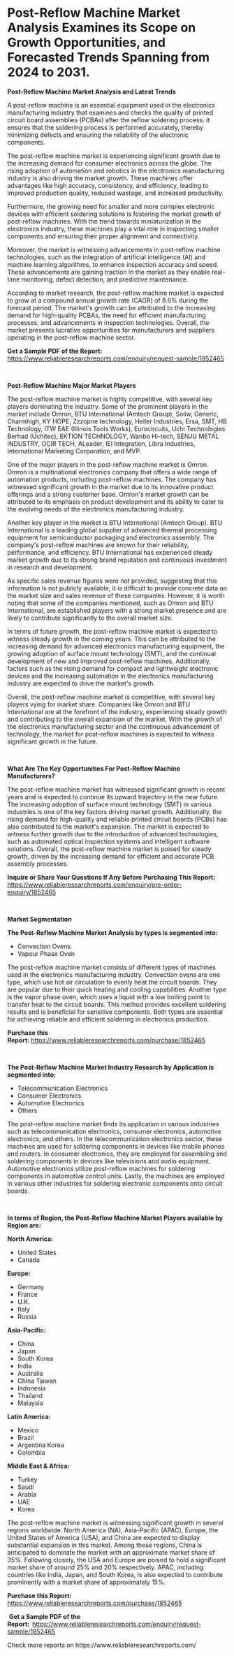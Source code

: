 <p><h1>Post-Reflow Machine Market Analysis Examines its Scope on Growth Opportunities, and Forecasted Trends Spanning from 2024 to 2031.</h1></p><p><strong>Post-Reflow Machine Market Analysis and Latest Trends</strong></p>
<p><p>A post-reflow machine is an essential equipment used in the electronics manufacturing industry that examines and checks the quality of printed circuit board assemblies (PCBAs) after the reflow soldering process. It ensures that the soldering process is performed accurately, thereby minimizing defects and ensuring the reliability of the electronic components.</p><p>The post-reflow machine market is experiencing significant growth due to the increasing demand for consumer electronics across the globe. The rising adoption of automation and robotics in the electronics manufacturing industry is also driving the market growth. These machines offer advantages like high accuracy, consistency, and efficiency, leading to improved production quality, reduced wastage, and increased productivity.</p><p>Furthermore, the growing need for smaller and more complex electronic devices with efficient soldering solutions is fostering the market growth of post-reflow machines. With the trend towards miniaturization in the electronics industry, these machines play a vital role in inspecting smaller components and ensuring their proper alignment and connectivity.</p><p>Moreover, the market is witnessing advancements in post-reflow machine technologies, such as the integration of artificial intelligence (AI) and machine learning algorithms, to enhance inspection accuracy and speed. These advancements are gaining traction in the market as they enable real-time monitoring, defect detection, and predictive maintenance.</p><p>According to market research, the post-reflow machine market is expected to grow at a compound annual growth rate (CAGR) of 8.6% during the forecast period. The market's growth can be attributed to the increasing demand for high-quality PCBAs, the need for efficient manufacturing processes, and advancements in inspection technologies. Overall, the market presents lucrative opportunities for manufacturers and suppliers operating in the post-reflow machine sector.</p></p>
<p><strong>Get a Sample PDF of the Report:&nbsp;</strong> <a href="https://www.reliableresearchreports.com/enquiry/request-sample/1852465">https://www.reliableresearchreports.com/enquiry/request-sample/1852465</a></p>
<p>&nbsp;</p>
<p><strong>Post-Reflow Machine Major Market Players</strong></p>
<p><p>The post-reflow machine market is highly competitive, with several key players dominating the industry. Some of the prominent players in the market include Omron, BTU International (Amtech Group), Soiiw, Generic, Charmhigh, KY HOPE, Zzzopne technology, Heller Industries, Ersa, SMT, HB Technology, ITW EAE (Illinois Tools Works), Eurocircuits, Uchi Technologies Berhad (Uchitec), EKTION TECHNOLOGY, Wanbo Hi-tech, SENJU METAL INDUSTRY, OCIR TECH, ALeader, IEI Integration, Libra Industries, International Marketing Corporation, and MVP.</p><p>One of the major players in the post-reflow machine market is Omron. Omron is a multinational electronics company that offers a wide range of automation products, including post-reflow machines. The company has witnessed significant growth in the market due to its innovative product offerings and a strong customer base. Omron's market growth can be attributed to its emphasis on product development and its ability to cater to the evolving needs of the electronics manufacturing industry.</p><p>Another key player in the market is BTU International (Amtech Group). BTU International is a leading global supplier of advanced thermal processing equipment for semiconductor packaging and electronics assembly. The company's post-reflow machines are known for their reliability, performance, and efficiency. BTU International has experienced steady market growth due to its strong brand reputation and continuous investment in research and development.</p><p>As specific sales revenue figures were not provided, suggesting that this information is not publicly available, it is difficult to provide concrete data on the market size and sales revenue of these companies. However, it is worth noting that some of the companies mentioned, such as Omron and BTU International, are established players with a strong market presence and are likely to contribute significantly to the overall market size.</p><p>In terms of future growth, the post-reflow machine market is expected to witness steady growth in the coming years. This can be attributed to the increasing demand for advanced electronics manufacturing equipment, the growing adoption of surface mount technology (SMT), and the continual development of new and improved post-reflow machines. Additionally, factors such as the rising demand for compact and lightweight electronic devices and the increasing automation in the electronics manufacturing industry are expected to drive the market's growth.</p><p>Overall, the post-reflow machine market is competitive, with several key players vying for market share. Companies like Omron and BTU International are at the forefront of the industry, experiencing steady growth and contributing to the overall expansion of the market. With the growth of the electronics manufacturing sector and the continuous advancement of technology, the market for post-reflow machines is expected to witness significant growth in the future.</p></p>
<p>&nbsp;</p>
<p><strong>What Are The Key Opportunities For Post-Reflow Machine Manufacturers?</strong></p>
<p><p>The post-reflow machine market has witnessed significant growth in recent years and is expected to continue its upward trajectory in the near future. The increasing adoption of surface mount technology (SMT) in various industries is one of the key factors driving market growth. Additionally, the rising demand for high-quality and reliable printed circuit boards (PCBs) has also contributed to the market's expansion. The market is expected to witness further growth due to the introduction of advanced technologies, such as automated optical inspection systems and intelligent software solutions. Overall, the post-reflow machine market is poised for steady growth, driven by the increasing demand for efficient and accurate PCB assembly processes.</p></p>
<p><strong>Inquire or Share Your Questions If Any Before Purchasing This Report:</strong> <a href="https://www.reliableresearchreports.com/enquiry/pre-order-enquiry/1852465">https://www.reliableresearchreports.com/enquiry/pre-order-enquiry/1852465</a></p>
<p>&nbsp;</p>
<p><strong>Market Segmentation</strong></p>
<p><strong>The Post-Reflow Machine Market Analysis by types is segmented into:</strong></p>
<p><ul><li>Convection Ovens</li><li>Vapour Phase Oven</li></ul></p>
<p><p>The post-reflow machine market consists of different types of machines used in the electronics manufacturing industry. Convection ovens are one type, which use hot air circulation to evenly heat the circuit boards. They are popular due to their quick heating and cooling capabilities. Another type is the vapor phase oven, which uses a liquid with a low boiling point to transfer heat to the circuit boards. This method provides excellent soldering results and is beneficial for sensitive components. Both types are essential for achieving reliable and efficient soldering in electronics production.</p></p>
<p><strong>Purchase this Report:&nbsp;</strong><a href="https://www.reliableresearchreports.com/purchase/1852465">https://www.reliableresearchreports.com/purchase/1852465</a></p>
<p>&nbsp;</p>
<p><strong>The Post-Reflow Machine Market Industry Research by Application is segmented into:</strong></p>
<p><ul><li>Telecommunication Electronics</li><li>Consumer Electronics</li><li>Automotive Electronics</li><li>Others</li></ul></p>
<p><p>The post-reflow machine market finds its application in various industries such as telecommunication electronics, consumer electronics, automotive electronics, and others. In the telecommunication electronics sector, these machines are used for soldering components in devices like mobile phones and routers. In consumer electronics, they are employed for assembling and soldering components in devices like televisions and audio equipment. Automotive electronics utilize post-reflow machines for soldering components in automotive control units. Lastly, the machines are employed in various other industries for soldering electronic components onto circuit boards.</p></p>
<p>&nbsp;</p>
<p><strong>In terms of Region, the Post-Reflow Machine Market Players available by Region are:</strong></p>
<p>
    <p> <strong> North America: </strong>
        <ul>
            <li>United States</li>
            <li>Canada</li>
        </ul>
        </p> 
    <p> <strong> Europe: </strong>
        <ul>
            <li>Germany</li>
            <li>France</li>
            <li>U.K.</li>
            <li>Italy</li>
            <li>Russia</li>
        </ul>
        </p> 
    <p> <strong> Asia-Pacific: </strong>
        <ul>
            <li>China</li>
            <li>Japan</li>
            <li>South Korea</li>
            <li>India</li>
            <li>Australia</li>
            <li>China Taiwan</li>
            <li>Indonesia</li>
            <li>Thailand</li>
            <li>Malaysia</li>
        </ul>
        </p> 
    <p> <strong> Latin America: </strong>
        <ul>
            <li>Mexico</li>
            <li>Brazil</li>
            <li>Argentina Korea</li>
            <li>Colombia</li>
        </ul>
        </p> 
    <p> <strong> Middle East & Africa: </strong>
        <ul>
            <li>Turkey</li>
            <li>Saudi</li>
            <li>Arabia</li>
            <li>UAE</li>
            <li>Korea</li>
        </ul>
    </p>
    </p>
<p><p>The post-reflow machine market is witnessing significant growth in several regions worldwide. North America (NA), Asia-Pacific (APAC), Europe, the United States of America (USA), and China are expected to display substantial expansion in this market. Among these regions, China is anticipated to dominate the market with an approximate market share of 35%. Following closely, the USA and Europe are poised to hold a significant market share of around 25% and 20% respectively. APAC, including countries like India, Japan, and South Korea, is also expected to contribute prominently with a market share of approximately 15%.</p></p>
<p><strong>Purchase this Report: </strong><a href="https://www.reliableresearchreports.com/purchase/1852465">https://www.reliableresearchreports.com/purchase/1852465</a></p>
<p>&nbsp;<strong>Get a Sample PDF of the Report:&nbsp;&nbsp;</strong><a href="https://www.reliableresearchreports.com/enquiry/request-sample/1852465">https://www.reliableresearchreports.com/enquiry/request-sample/1852465</a></p>
<p><strong></strong></p>
<p>Check more reports on https://www.reliableresearchreports.com/</p>